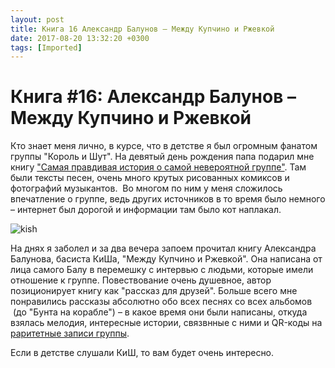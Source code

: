 ```yaml
---
layout: post
title: Книга 16 Александр Балунов – Между Купчино и Ржевкой
date: 2017-08-20 13:32:20 +0300
tags: [Imported]
---
```

# Книга #16: Александр Балунов – Между Купчино и Ржевкой

Кто знает меня лично, в курсе, что в детстве я был огромным фанатом группы "Король и Шут". На девятый день рождения папа подарил мне книгу ["Самая правдивая история о самой невероятной группе"](https://www.ozon.ru/context/detail/id/18583420/). Там были тексты песен, очень много крутых рисованных комиксов и фотографий музыкантов.  Во многом по ним у меня сложилось впечатление о группе, ведь других источников в то время было немного – интернет был дорогой и информации там было кот наплакал.

![kish](https://vlaim.s3.amazonaws.com/uploads/2016/09/kish.jpeg)

На днях я заболел и за два вечера запоем прочитал книгу Александра Балунова, басиста КиШа, "Между Купчино и Ржевкой". Она написана от лица самого Балу в перемешку с интервью с людьми, которые имели отношение к группе. Повествование очень душевное, автор позиционирует книгу как "рассказ для друзей". Больше всего мне понравились рассказы абсолютно обо всех песнях со всех альбомов  (до "Бунта на корабле") – в какое время они были написаны, откуда взялась мелодия, интересные истории, связвнные с ними и QR-коды на [раритетные записи группы](https://balu.kroogi.com/).

Если в детстве слушали КиШ, то вам будет очень интересно.